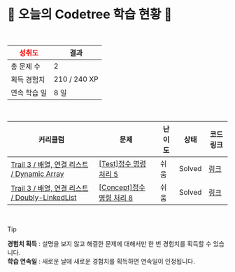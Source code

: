 # 🌲 오늘의 Codetree 학습 현황 🌲

<br />

| <span style="color:red;display:block;text-align:center;"> **성취도**</span> | 결과 |
|---|---|
| 총 문제 수 | 2 |
| 획득 경험치 | 210 / 240 XP |
| 연속 학습 일 | 8 일 |

<br />

|커리큘럼|문제|난이도|상태|코드 링크|
|---|---|---|---|---|
|[Trail 3 / 배열, 연결 리스트 / Dynamic Array](https://www.codetree.ai/trail-info/novice-high/)|[[Test]정수 명령 처리 5](https://www.codetree.ai/trails/complete/curated-cards/test-process-numeric-commands-5/)|쉬움|Solved|[링크](https://github.com/hello22433/Algorithm/blob/main/250701/%EC%A0%95%EC%88%98%20%EB%AA%85%EB%A0%B9%20%EC%B2%98%EB%A6%AC%205/process-numeric-commands-5.java)|
|[Trail 3 / 배열, 연결 리스트 / Doubly-LinkedList](https://www.codetree.ai/trail-info/novice-high/)|[[Concept]정수 명령 처리 8](https://www.codetree.ai/trails/complete/curated-cards/intro-process-numeric-commands-8/)|쉬움|Solved|[링크](https://github.com/hello22433/Algorithm/blob/main/250701/%EC%A0%95%EC%88%98%20%EB%AA%85%EB%A0%B9%20%EC%B2%98%EB%A6%AC%208/process-numeric-commands-8.java)|


<br />

> [!TIP]
> **경험치 획득** : 설명을 보지 않고 해결한 문제에 대해서만 한 번 경험치를 획득할 수 있습니다.  
> **학습 연속일** : 새로운 날에 새로운 경험치를 획득하면 연속일이 인정됩니다.

